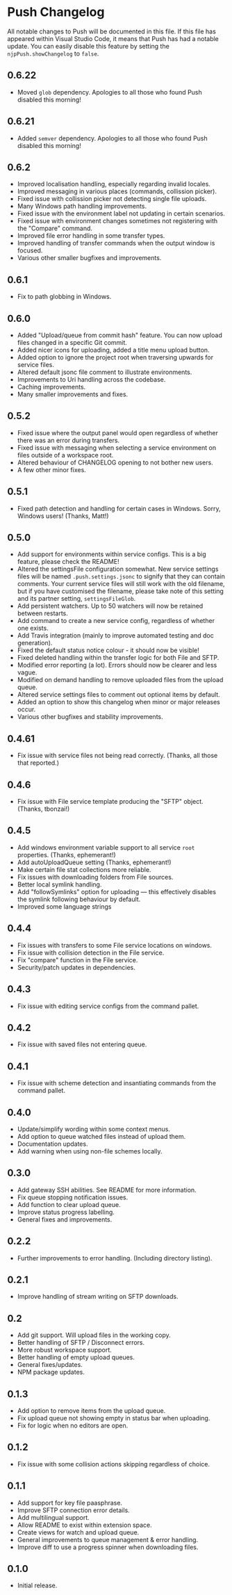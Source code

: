 # Push Changelog
All notable changes to Push will be documented in this file. If this file has appeared within Visual Studio Code, it means that Push has had a notable update. You can easily disable this feature by setting the `njpPush.showChangelog` to `false`.

## 0.6.22
 - Moved `glob` dependency. Apologies to all those who found Push disabled this morning!

## 0.6.21
 - Added `semver` dependency. Apologies to all those who found Push disabled this morning!

## 0.6.2
 - Improved localisation handling, especially regarding invalid locales.
 - Improved messaging in various places (commands, collission picker).
 - Fixed issue with collission picker not detecting single file uploads.
 - Many Windows path handling improvements.
 - Fixed issue with the environment label not updating in certain scenarios.
 - Fixed issue with environment changes sometimes not registering with the "Compare" command.
 - Improved file error handling in some transfer types.
 - Improved handling of transfer commands when the output window is focused.
 - Various other smaller bugfixes and improvements.

## 0.6.1
 - Fix to path globbing in Windows.

## 0.6.0
 - Added "Upload/queue from commit hash" feature. You can now upload files changed in a specific Git commit.
 - Added nicer icons for uploading, added a title menu upload button.
 - Added option to ignore the project root when traversing upwards for service files.
 - Altered default jsonc file comment to illustrate environments.
 - Improvements to Uri handling across the codebase.
 - Caching improvements.
 - Many smaller improvements and fixes.

## 0.5.2
 - Fixed issue where the output panel would open regardless of whether there was an error during transfers.
 - Fixed issue with messaging when selecting a service environment on files outside of a workspace root.
 - Altered behaviour of CHANGELOG opening to not bother new users.
 - A few other minor fixes.

## 0.5.1
 - Fixed path detection and handling for certain cases in Windows. Sorry, Windows users! (Thanks, Matt!)

## 0.5.0
 - Add support for environments within service configs. This is a big feature, please check the README!
 - Altered the settingsFile configuration somewhat. New service settings files will be named `.push.settings.jsonc` to signify that they can contain comments. Your current service files will still work with the old filename, but if you have customised the filename, please take note of this setting and its partner setting, `settingsFileGlob`.
 - Add persistent watchers. Up to 50 watchers will now be retained between restarts.
 - Add command to create a new service config, regardless of whether one exists.
 - Add Travis integration (mainly to improve automated testing and doc generation).
 - Fixed the default status notice colour - it should now be visible!
 - Fixed deleted handling within the transfer logic for both File and SFTP.
 - Modified error reporting (a lot). Errors should now be clearer and less vague.
 - Modified on demand handling to remove uploaded files from the upload queue.
 - Altered service settings files to comment out optional items by default.
 - Added an option to show this changelog when minor or major releases occur.
 - Various other bugfixes and stability improvements.

## 0.4.61
 - Fix issue with service files not being read correctly. (Thanks, all those that reported.)

## 0.4.6
 - Fix issue with File service template producing the "SFTP" object. (Thanks, tbonzai!)

## 0.4.5
 - Add windows environment variable support to all service `root` properties. (Thanks, ephemerant!)
 - Add autoUploadQueue setting (Thanks, ephemerant!)
 - Make certain file stat collections more reliable.
 - Fix issues with downloading folders from File sources.
 - Better local symlink handling.
 - Add "followSymlinks" option for uploading — this effectively disables the symlink following behaviour by default.
 - Improved some language strings

## 0.4.4
 - Fix issues with transfers to some File service locations on windows.
 - Fix issue with collision detection in the File service.
 - Fix "compare" function in the File service.
 - Security/patch updates in dependencies.

## 0.4.3
 - Fix issue with editing service configs from the command pallet.

## 0.4.2
 - Fix issue with saved files not entering queue.

## 0.4.1
 - Fix issue with scheme detection and insantiating commands from the command pallet.

## 0.4.0
 - Update/simplify wording within some context menus.
 - Add option to queue watched files instead of upload them.
 - Documentation updates.
 - Add warning when using non-file schemes locally.

## 0.3.0
 - Add gateway SSH abilities. See README for more information.
 - Fix queue stopping notification issues.
 - Add function to clear upload queue.
 - Improve status progress labelling.
 - General fixes and improvements.

## 0.2.2
 - Further improvements to error handling. (Including directory listing).

## 0.2.1
 - Improve handling of stream writing on SFTP downloads.

## 0.2
 - Add git support. Will upload files in the working copy.
 - Better handling of SFTP / Disconnect errors.
 - More robust workspace support.
 - Better handling of empty upload queues.
 - General fixes/updates.
 - NPM package updates.

## 0.1.3
 - Add option to remove items from the upload queue.
 - Fix upload queue not showing empty in status bar when uploading.
 - Fix for logic when no editors are open.

## 0.1.2
 - Fix issue with some collision actions skipping regardless of choice.

## 0.1.1
- Add support for key file paasphrase.
- Improve SFTP connection error details.
- Add multilingual support.
- Allow README to exist within extension space.
- Create views for watch and upload queue.
- General improvements to queue management & error handling.
- Improve diff to use a progress spinner when downloading files.

## 0.1.0
- Initial release.
